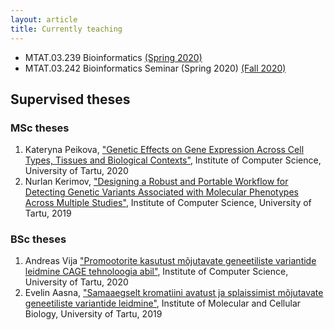 ```yaml
---
layout: article
title: Currently teaching
---
```


 * MTAT.03.239 Bioinformatics [(Spring 2020)](https://courses.cs.ut.ee/2020/bioinfo/spring)
 * MTAT.03.242 Bioinformatics Seminar (Spring 2020) [(Fall 2020)](https://courses.cs.ut.ee/2020/bioseminar/fall)

## Supervised theses

### MSc theses
1. Kateryna Peikova, ["Genetic Effects on Gene Expression Across Cell Types, Tissues and Biological Contexts"](https://comserv.cs.ut.ee/home/files/Peikova_ComputerScience_2020.pdf?study=ATILoputoo&reference=2B0079C2091C9C59A1AD05A1B713F8AEC0F38804), Institute of Computer Science, University of Tartu, 2020
1. Nurlan Kerimov, ["Designing a Robust and Portable Workflow for Detecting Genetic Variants Associated with Molecular Phenotypes Across Multiple Studies"](https://dspace.ut.ee/handle/10062/66408), Institute of Computer Science, University of Tartu, 2019

### BSc theses
1. Andreas Vija ["Promootorite kasutust mõjutavate geneetiliste variantide leidmine CAGE tehnoloogia abil"](https://comserv.cs.ut.ee/home/files/Vija_Informaatika_2020.pdf?study=ATILoputoo&reference=896868ECF88B06EECA962F79D31E6BDA6713947F), Institute of Computer Science, University of Tartu, 2020
1. Evelin Aasna, ["Samaaegselt kromatiini avatust ja splaissimist mõjutavate geneetiliste variantide leidmine"](https://dspace.ut.ee/handle/10062/66518), Institute of Molecular and Cellular Biology, University of Tartu, 2019